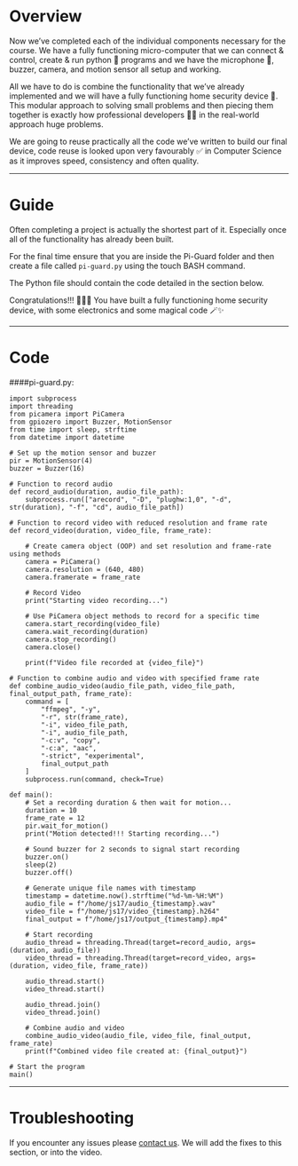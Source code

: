 # Overview
Now we’ve completed each of the individual components necessary for the course. We have a fully functioning micro-computer that we can connect & control, create & run python 🐍 programs and we have the microphone 🎤, buzzer, camera, and motion sensor all setup and working. 

All we have to do is combine the functionality that we’ve already implemented and we will have a fully functioning home security device 👮. This modular approach to solving small problems and then piecing them together is exactly how professional developers 🧑‍💻 in the real-world approach huge problems.

We are going to reuse practically all the code we’ve written to build our final device, code reuse is looked upon very favourably ✅ in Computer Science as it improves speed, consistency and often quality.

---
# Guide
Often completing a project is actually the shortest part of it. Especially once all of the functionality has already been built. 

For the final time ensure that you are inside the Pi-Guard folder and then create a file called `pi-guard.py` using the touch BASH command.

The Python file should contain the code detailed in the section below.

Congratulations!!! 🍾👏🥳 You have built a fully functioning home security device, with some electronics and some magical code 🪄✨

---
# Code
####pi-guard.py:
```
import subprocess
import threading
from picamera import PiCamera
from gpiozero import Buzzer, MotionSensor
from time import sleep, strftime
from datetime import datetime

# Set up the motion sensor and buzzer
pir = MotionSensor(4)
buzzer = Buzzer(16)

# Function to record audio
def record_audio(duration, audio_file_path):
    subprocess.run(["arecord", "-D", "plughw:1,0", "-d", str(duration), "-f", "cd", audio_file_path])

# Function to record video with reduced resolution and frame rate
def record_video(duration, video_file, frame_rate):
    
    # Create camera object (OOP) and set resolution and frame-rate using methods
    camera = PiCamera()
    camera.resolution = (640, 480)
    camera.framerate = frame_rate
    
    # Record Video
    print("Starting video recording...")

    # Use PiCamera object methods to record for a specific time
    camera.start_recording(video_file)
    camera.wait_recording(duration)
    camera.stop_recording()
    camera.close()

    print(f"Video file recorded at {video_file}")

# Function to combine audio and video with specified frame rate
def combine_audio_video(audio_file_path, video_file_path, final_output_path, frame_rate):
    command = [
        "ffmpeg", "-y",
        "-r", str(frame_rate),
        "-i", video_file_path,
        "-i", audio_file_path,
        "-c:v", "copy",
        "-c:a", "aac",
        "-strict", "experimental",
        final_output_path
    ]
    subprocess.run(command, check=True)

def main():
    # Set a recording duration & then wait for motion...
    duration = 10
    frame_rate = 12
    pir.wait_for_motion()
    print("Motion detected!!! Starting recording...")

    # Sound buzzer for 2 seconds to signal start recording
    buzzer.on()
    sleep(2)
    buzzer.off()

    # Generate unique file names with timestamp
    timestamp = datetime.now().strftime("%d-%m-%H:%M")
    audio_file = f"/home/js17/audio_{timestamp}.wav"
    video_file = f"/home/js17/video_{timestamp}.h264"
    final_output = f"/home/js17/output_{timestamp}.mp4"

    # Start recording
    audio_thread = threading.Thread(target=record_audio, args=(duration, audio_file))
    video_thread = threading.Thread(target=record_video, args=(duration, video_file, frame_rate))

    audio_thread.start()
    video_thread.start()

    audio_thread.join()
    video_thread.join()

    # Combine audio and video
    combine_audio_video(audio_file, video_file, final_output, frame_rate)
    print(f"Combined video file created at: {final_output}")

# Start the program
main()
```

---
# Troubleshooting
If you encounter any issues please [contact us](https://jambyte.io/contact). We will add the fixes to this section, or into the video.